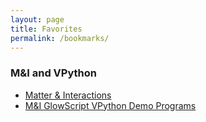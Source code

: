 ```yaml
---
layout: page
title: Favorites
permalink: /bookmarks/
---
```


### M&I and VPython

- [Matter & Interactions](http://matterandinteractions.org/)
- [M&I GlowScript VPython Demo Programs](http://www.glowscript.org/#/user/GlowScriptDemos/folder/matterandinteractions/program/MatterAndInteractions)
